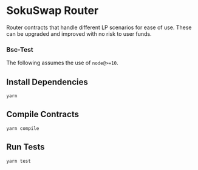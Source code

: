 # SokuSwap Router

Router contracts that handle different LP scenarios for ease of use. These can be upgraded and improved with no risk to user funds.

### Bsc-Test

The following assumes the use of `node@>=10`.

## Install Dependencies

`yarn`

## Compile Contracts

`yarn compile`

## Run Tests

`yarn test`
